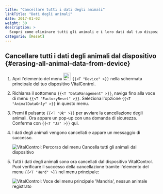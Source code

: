 ```yaml
---
title: "Cancellare tutti i dati degli animali"
linkTitle: "Dati degli animali"
date: 2017-01-02
weight: 30
description: >
  Scopri come eliminare tutti gli animali e i loro dati dal tuo dispositivo VitalControl.
categorie: [Reset]
---
```

## Cancellare tutti i dati degli animali dal dispositivo {#erasing-all-animal-data-from-device}

1. Apri l'elemento del menu <img src="/icons/device.svg" width="25" align="bottom" alt="Device" /> `{{<T "Device" >}}` nella schermata principale del tuo dispositivo VitalControl.

1. Richiama il sottomenu `{{<T "DataManagement" >}}`, naviga fino alla voce di menu `{{<T "FactoryReset" >}}`. Seleziona l'opzione `{{<T "AnimalDataOnly" >}}` in questo menu.

1. Premi il pulsante `{{<T "Ok" >}}` per avviare la cancellazione degli animali. Ora appare un pop-up con una domanda di sicurezza. Conferma con `{{<T "Ja" >}}` qui.

1. I dati degli animali vengono cancellati e appare un messaggio di successo.

   ![VitalControl: Percorso del menu Cancella tutti gli animali dal dispositivo](../images/eraseanimals.png "Cancella tutti gli animali")

1. Tutti i dati degli animali sono ora cancellati dal dispositivo VitalControl. Puoi verificare il successo della cancellazione tramite l'elemento del menu `{{<T "Herd" >}}` nel menu principale:

   ![VitalControl: Voce del menu principale 'Mandria', nessun animale registrato](../images/no-animals.png "Nessun animale registrato")

